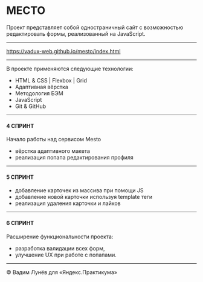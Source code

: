 # МЕСТО

Проект представляет собой одностраничный сайт с возможностью редактировать формы, реализованный на JavaScript.

***

https://vadux-web.github.io/mesto/index.html

***

В проекте применяются следующие технологии:

* HTML & CSS |  Flexbox | Grid
* Адаптивная вёрстка
* Методология БЭМ
* JavaScript
* Git & GitHub

***
#### 4 СПРИНТ

Начало работы над сервисом Mesto
* вёрстка адаптивного макета
* реализация попапа редактирования профиля

***
#### 5 СПРИНТ
* добавление карточек из массива при помощи JS
* добавление новой карточки используя template теги
* реализация удаления карточки и лайков 
***
#### 6 СПРИНТ
Расширение функциональности проекта:
* разработка валидации всех форм,
* улучшение UX при работе с попапами.
***
&COPY; Вадим Лунёв для «Яндекс.Практикума»
